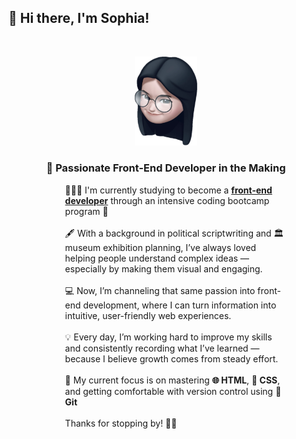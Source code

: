 ## 👋 Hi there, I'm Sophia!

<br>
<p align="center">
<img src="images/Sophia.png" width="100" >
</p>
<h3 align="center">🌱 Passionate Front-End Developer in the Making</h3>

<div style="margin-left:auto; margin-right:auto; width: 70%; text-align: left; padding-left:30px;">
 🙋🏻‍♀️ I'm currently studying to become a <span style="font-weight: bold; text-decoration: underline;">front-end developer</span> through an intensive coding bootcamp program 🚀
<br><br>🖋 With a background in political scriptwriting and 🏛 museum exhibition planning, I’ve always loved helping people understand complex ideas — especially by making them visual and engaging.
<br><br>💻 Now, I’m channeling that same passion into front-end development,
where I can turn information into intuitive, user-friendly web experiences.
<br><br>💡 Every day, I’m working hard to improve my skills and consistently recording what I’ve learned — because I believe growth comes from steady effort.
<br><br>🔧 My current focus is on mastering <span style="font-weight: bold;">🌐 HTML</span>, <span style="font-weight:bold;">🎨 CSS</span>, and getting comfortable with version control using <span style="font-weight:bold;">🔀 Git</span>
<br><br>Thanks for stopping by! 🌱✨ </div>
